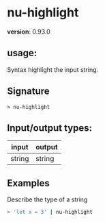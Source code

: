 # nu-highlight

**version**: 0.93.0

## **usage**:

Syntax highlight the input string.

## Signature

`> nu-highlight `

## Input/output types:

| input  | output |
| ------ | ------ |
| string | string |

## Examples

Describe the type of a string

```bash
> 'let x = 3' | nu-highlight
```

